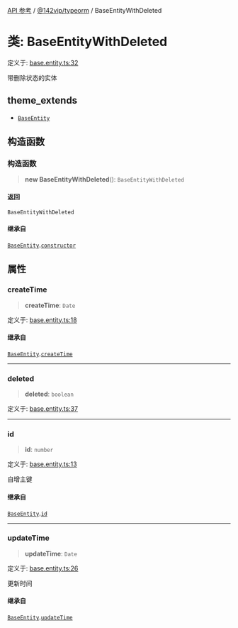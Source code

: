 [API 参考](../../../index.md) / [@142vip/typeorm](../index.md) / BaseEntityWithDeleted

# 类: BaseEntityWithDeleted

定义于: [base.entity.ts:32](https://github.com/142vip/core-x/blob/d4a5b2e7c860b49a40d6ff85745b241507ccf1fd/packages/typeorm/src/base.entity.ts#L32)

带删除状态的实体

## theme_extends

- [`BaseEntity`](BaseEntity.md)

## 构造函数

### 构造函数

> **new BaseEntityWithDeleted**(): `BaseEntityWithDeleted`

#### 返回

`BaseEntityWithDeleted`

#### 继承自

[`BaseEntity`](BaseEntity.md).[`constructor`](BaseEntity.md#constructor)

## 属性

### createTime

> **createTime**: `Date`

定义于: [base.entity.ts:18](https://github.com/142vip/core-x/blob/d4a5b2e7c860b49a40d6ff85745b241507ccf1fd/packages/typeorm/src/base.entity.ts#L18)

#### 继承自

[`BaseEntity`](BaseEntity.md).[`createTime`](BaseEntity.md#createtime)

***

### deleted

> **deleted**: `boolean`

定义于: [base.entity.ts:37](https://github.com/142vip/core-x/blob/d4a5b2e7c860b49a40d6ff85745b241507ccf1fd/packages/typeorm/src/base.entity.ts#L37)

***

### id

> **id**: `number`

定义于: [base.entity.ts:13](https://github.com/142vip/core-x/blob/d4a5b2e7c860b49a40d6ff85745b241507ccf1fd/packages/typeorm/src/base.entity.ts#L13)

自增主键

#### 继承自

[`BaseEntity`](BaseEntity.md).[`id`](BaseEntity.md#id)

***

### updateTime

> **updateTime**: `Date`

定义于: [base.entity.ts:26](https://github.com/142vip/core-x/blob/d4a5b2e7c860b49a40d6ff85745b241507ccf1fd/packages/typeorm/src/base.entity.ts#L26)

更新时间

#### 继承自

[`BaseEntity`](BaseEntity.md).[`updateTime`](BaseEntity.md#updatetime)
